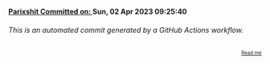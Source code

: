 **[Parixshit Committed on: ](https://github.com/Parixshit/AutoCommit/commit/42dcb3e58b55370ba8b9e0dbe968932b25500837) Sun, 02 Apr 2023 09:25:40** <!-- c6268789b8e68f17c3beead26c9adc133ba82de1 -->

###### This is an automated commit generated by a GitHub Actions workflow.

<div align="right"><sub><sup><a href="https://github.com/Parixshit/AutoCommit.git">Read me</a></sup></sub></div>
